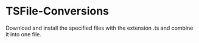 # TSFile-Conversions
Download and install the specified files with the extension .ts and combine it into one file.
